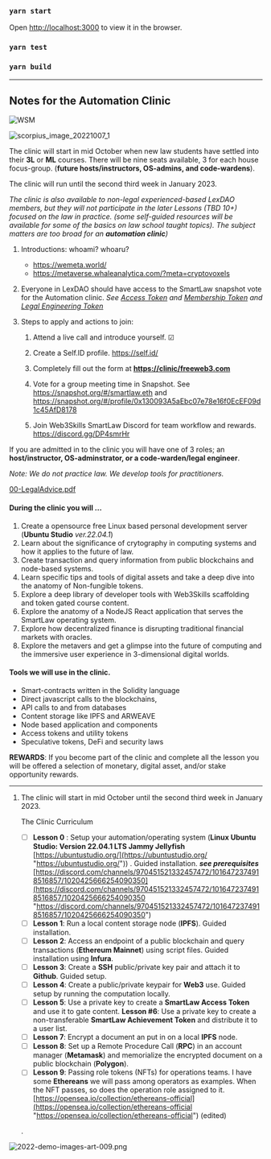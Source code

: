 ### `yarn start`
Open [http://localhost:3000](http://localhost:3000) to view it in the browser.
### `yarn test`
### `yarn build`

-------------
Notes for the Automation Clinic
-------------

![WSM](https://user-images.githubusercontent.com/32429716/194555966-3ff70653-d55d-4abd-a099-c16bf28ab3b2.gif)



![scorpius_image_20221007_1](https://user-images.githubusercontent.com/32429716/194557032-3c300596-77a4-44d9-837c-c66627377907.png)

The clinic will start in mid October when new law students have settled into their **3L** or **ML** courses. There will be nine seats available, 3 for each house focus-group. (**future hosts/instructors, OS-admins, and code-wardens**). 

The clinic will run until the second third week in January 2023.
    
*The clinic is also available to non-legal experienced-based LexDAO members, but they will not participate in the later Lessons (TBD 10+) focused on the law in practice. (some self-guided resources will be available for some of the basics on law school taught topics). The subject matters are too broad for an **automation clinic**)*


1. Introductions: whoami? whoaru?
    * https://wemeta.world/
    * https://metaverse.whaleanalytica.com/?meta=cryptovoxels


3. Everyone in LexDAO should have access to the SmartLaw snapshot vote for the Automation clinic. *See [Access Token]((https://opensea.io/assets/matic/0xa77e11b845e31e2c24ddc004fb8f93759c097274/496925736968920592695302422083945832576479845996267831971701744113549326)) and [Membership Token]((https://opensea.io/assets/matic/0x9378f978c691f0247dd75f5efa4c77efb31b26c6/41)) and [Legal Engineering Token]((https://opensea.io/assets/ethereum/0x7106bb3faaa84fff35ed57405d24d47dea6df183/6))* 
4. Steps to apply and actions to join:
	1. Attend a live call and introduce yourself. ☑
	2. Create a Self.ID profile. https://self.id/
	3. Completely fill out the form at **[https://clinic/freeweb3.com](https://clinic/freeweb3.com)** 
	4. Vote for a group meeting time in Snapshot. See https://snapshot.org/#/smartlaw.eth and  https://snapshot.org/#/profile/0x130093A5aEbc07e78e16f0EcEF09d1c45AfD8178

	5. Join Web3Skills SmartLaw Discord for team workflow and rewards. https://discord.gg/DP4smrHr

If you are admitted in to the clinic you will have one of 3 roles; an **host/instructor, OS-adminstrator, or a code-warden/legal engineer**. 

*Note: We do not practice law. We develop tools for practitioners.*  

[00-LegalAdvice.pdf](https://github.com/wl-uiux/smartlaw-dashboard/files/9733975/00-LegalAdvice.pdf)


#### During the clinic you will ...
1. Create a opensource free Linux based personal development server (**Ubuntu Studio** *ver.22.04.1*)
2. Learn about the significance of crytography in computing systems and how it applies to the future of law.
3. Create transaction and query information from public blockchains and node-based systems.
4. Learn specific tips and tools of digital assets and take a deep dive into the anatomy of Non-fungible tokens.
5. Explore a deep library of developer tools with Web3Skills scaffolding and token gated course content.
6. Explore the anatomy of a  NodeJS React application that serves the SmartLaw operating system.
7. Explore how decentralized finance is disrupting traditional financial markets with oracles.
8. Explore the metavers and get a glimpse into the future of computing and the immersive user experience in 3-dimensional digital worlds. 



#### Tools we will use in the clinic.
* Smart-contracts written in the Solidity language
* Direct javascript calls to the blockchains,
* API calls to and from databases
* Content storage like IPFS and ARWEAVE
* Node based application and components
* Access tokens and utility tokens
* Speculative tokens, DeFi and security laws


**REWARDS**: If you become part of the clinic and complete all the lesson you will be offered a selection of monetary, digital asset, and/or stake opportunity rewards.

---- 
1.  The clinic will start in mid October until the second third week in January 2023.
    
    The Clinic Curriculum
    
	 - [ ] **Lesson 0** : Setup your automation/operating system (**Linux Ubuntu Studio: Version 22.04.1 LTS Jammy Jellyfish** [https://ubuntustudio.org/](https://ubuntustudio.org/ "https://ubuntustudio.org/")) . Guided installation. _**see prerequisites**_ [https://discord.com/channels/970451521332457472/1016472374918516857/1020425666254090350](https://discord.com/channels/970451521332457472/1016472374918516857/1020425666254090350 "https://discord.com/channels/970451521332457472/1016472374918516857/1020425666254090350")  
	 - [ ] **Lesson 1**: Run a local content storage node (**IPFS**). Guided installation. 
	 - [ ] **Lesson 2**: Access an endpoint of a public blockchain and query transactions (**Ethereum Mainnet**) using script files. Guided installation using **Infura**. 
	 - [ ] **Lesson 3**: Create a **SSH** public/private key pair and attach it to **Github**. Guided setup. 
	 - [ ] **Lesson 4**: Create a public/private keypair for **Web3** use. Guided setup by running the computation locally. 
	 - [ ] **Lesson 5**: Use a private key to create a **SmartLaw Access Token** and use it to gate content. **Lesson #6**: Use a private key to create a non-transferable **SmartLaw Achievement Token** and distribute it to a user list. 
	 - [ ] **Lesson 7**: Encrypt a document an put in on a local **IPFS** node. 
	 - [ ] **Lesson 8**: Set up a Remote Procedure Call (**RPC**) in an account manager (**Metamask**) and memorialize the encrypted document on a public blockchain (**Polygon**). 
	 - [ ] **Lesson 9**: Passing role tokens (NFTs) for operations teams. I have some **Ethereans** we will pass among operators as examples. When the NFT passes, so does the operation role assigned to it. [https://opensea.io/collection/ethereans-official](https://opensea.io/collection/ethereans-official "https://opensea.io/collection/ethereans-official") (edited)
	 
	 .


![2022-demo-images-art-009.png](https://freeweb3.infura-ipfs.io/ipfs/QmNSPfxk74PMbAXmH5yZNu4ZeYLGoXwNXrERfT8Y4iZzxh/)

